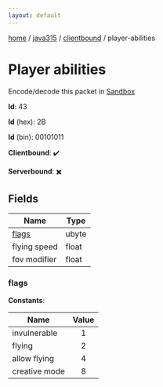 ```yaml
---
layout: default
---
```


[home](/)  /  [java315](/protocol/java315)  /  [clientbound](/protocol/java315/clientbound)  /  player-abilities

# Player abilities

Encode/decode this packet in [Sandbox](../../../sandbox/java315#Clientbound.PlayerAbilities)

**Id**: 43

**Id** (hex): 2B

**Id** (bin): 00101011

**Clientbound**: ✔️

**Serverbound**: ✖️

## Fields

Name | Type
---|---
[flags](#flags) | ubyte
flying speed | float
fov modifier | float

### flags

**Constants**:

Name | Value
---|:---:
invulnerable | 1
flying | 2
allow flying | 4
creative mode | 8
